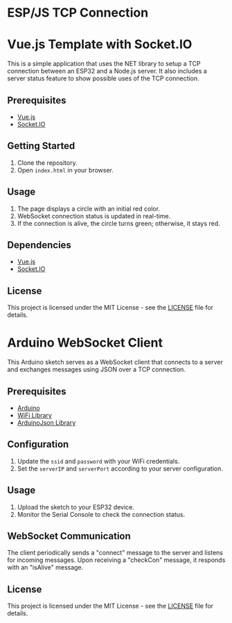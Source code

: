 # ESP/JS TCP Connection

# Vue.js Template with Socket.IO

This is a simple application that uses the NET library to setup a TCP connection between an ESP32 and a Node.js server. It also includes a server status feature to show possible uses of the TCP connection.

## Prerequisites

- [Vue.js](https://vuejs.org/)
- [Socket.IO](https://socket.io/)


## Getting Started

1. Clone the repository.
2. Open `index.html` in your browser.

## Usage

1. The page displays a circle with an initial red color.
2. WebSocket connection status is updated in real-time.
3. If the connection is alive, the circle turns green; otherwise, it stays red.

## Dependencies

- [Vue.js](https://vuejs.org/)
- [Socket.IO](https://socket.io/)

## License

This project is licensed under the MIT License - see the [LICENSE](LICENSE) file for details.


# Arduino WebSocket Client

This Arduino sketch serves as a WebSocket client that connects to a server and exchanges messages using JSON over a TCP connection.

## Prerequisites

- [Arduino](https://www.arduino.cc/)
- [WiFi Library](https://www.arduino.cc/en/Reference/WiFi)
- [ArduinoJson Library](https://arduinojson.org/)
  
## Configuration

1. Update the `ssid` and `password` with your WiFi credentials.
2. Set the `serverIP` and `serverPort` according to your server configuration.

## Usage

1. Upload the sketch to your ESP32 device.
2. Monitor the Serial Console to check the connection status.

## WebSocket Communication

The client periodically sends a "connect" message to the server and listens for incoming messages. Upon receiving a "checkCon" message, it responds with an "isAlive" message.

## License

This project is licensed under the MIT License - see the [LICENSE](LICENSE) file for details.
